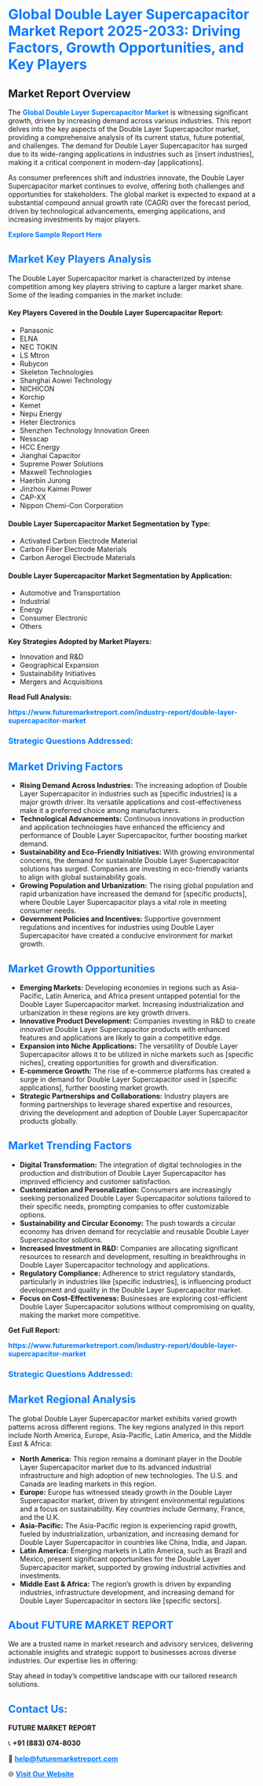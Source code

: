 <h1 style="color: #007BFF;">Global Double Layer Supercapacitor Market Report 2025-2033: Driving Factors, Growth Opportunities, and Key Players</h1>

<section id="overview">
<h2>Market Report Overview</h2>
<p>The <a href="https://www.futuremarketreport.com/industry-report/double-layer-supercapacitor-market" style="color: #007BFF; text-decoration: none;"><strong>Global Double Layer Supercapacitor Market</strong></a> is witnessing significant growth, driven by increasing demand across various industries. This report delves into the key aspects of the Double Layer Supercapacitor market, providing a comprehensive analysis of its current status, future potential, and challenges. The demand for Double Layer Supercapacitor has surged due to its wide-ranging applications in industries such as [insert industries], making it a critical component in modern-day [applications].</p>
<p>As consumer preferences shift and industries innovate, the Double Layer Supercapacitor market continues to evolve, offering both challenges and opportunities for stakeholders. The global market is expected to expand at a substantial compound annual growth rate (CAGR) over the forecast period, driven by technological advancements, emerging applications, and increasing investments by major players.</p>
</section>

<section id="overview">
<p><a href="https://www.futuremarketreport.com/request-sample/reportId=75326" style="color: #007BFF; text-decoration: none;"><strong>Explore Sample Report Here</strong></a></p>
</section>

<section id="key-players">
<h2 style="color: #007BFF;">Market Key Players Analysis</h2>
<p>The Double Layer Supercapacitor market is characterized by intense competition among key players striving to capture a larger market share. Some of the leading companies in the market include:</p>
<h4>Key Players Covered in the Double Layer Supercapacitor Report:</h4>
<ul><li>Panasonic</li><li>ELNA</li><li>NEC TOKIN</li><li>LS Mtron</li><li>Rubycon</li><li>Skeleton Technologies</li><li>Shanghai Aowei Technology</li><li>NICHICON</li><li>Korchip</li><li>Kemet</li><li>Nepu Energy</li><li>Heter Electronics</li><li>Shenzhen Technology Innovation Green</li><li>Nesscap</li><li>HCC Energy</li><li>Jianghai Capacitor</li><li>Supreme Power Solutions</li><li>Maxwell Technologies</li><li>Haerbin Jurong</li><li>Jinzhou Kaimei Power</li><li>CAP-XX</li><li>Nippon Chemi-Con Corporation</li></ul>
<h4>Double Layer Supercapacitor Market Segmentation by Type:</h4>
<ul><li>Activated Carbon Electrode Material</li><li>Carbon Fiber Electrode Materials</li><li>Carbon Aerogel Electrode Materials</li></ul>

<h4>Double Layer Supercapacitor Market Segmentation by Application:</h4>
<ul><li>Automotive and Transportation</li><li>Industrial</li><li>Energy</li><li>Consumer Electronic</li><li>Others</li></ul>
<p><strong>Key Strategies Adopted by Market Players:</strong></p>
<ul>
<li>Innovation and R&D</li>
<li>Geographical Expansion</li>
<li>Sustainability Initiatives</li>
<li>Mergers and Acquisitions</li>
</ul>
</section>

<section>
<p><strong>Read Full Analysis: </strong></p><a href="https://www.futuremarketreport.com/industry-report/double-layer-supercapacitor-market" style="color: #007BFF; text-decoration: none;"><strong>https://www.futuremarketreport.com/industry-report/double-layer-supercapacitor-market</strong></a>
<h3 style="color: #007BFF;">Strategic Questions Addressed:</h3>
</section>

<section id="driving-factors">
<h2 style="color: #007BFF;">Market Driving Factors</h2>
<ul>
<li><strong>Rising Demand Across Industries:</strong> The increasing adoption of Double Layer Supercapacitor in industries such as [specific industries] is a major growth driver. Its versatile applications and cost-effectiveness make it a preferred choice among manufacturers.</li>
<li><strong>Technological Advancements:</strong> Continuous innovations in production and application technologies have enhanced the efficiency and performance of Double Layer Supercapacitor, further boosting market demand.</li>
<li><strong>Sustainability and Eco-Friendly Initiatives:</strong> With growing environmental concerns, the demand for sustainable Double Layer Supercapacitor solutions has surged. Companies are investing in eco-friendly variants to align with global sustainability goals.</li>
<li><strong>Growing Population and Urbanization:</strong> The rising global population and rapid urbanization have increased the demand for [specific products], where Double Layer Supercapacitor plays a vital role in meeting consumer needs.</li>
<li><strong>Government Policies and Incentives:</strong> Supportive government regulations and incentives for industries using Double Layer Supercapacitor have created a conducive environment for market growth.</li>
</ul>
</section>

<section id="growth-opportunities">
<h2 style="color: #007BFF;">Market Growth Opportunities</h2>
<ul>
<li><strong>Emerging Markets:</strong> Developing economies in regions such as Asia-Pacific, Latin America, and Africa present untapped potential for the Double Layer Supercapacitor market. Increasing industrialization and urbanization in these regions are key growth drivers.</li>
<li><strong>Innovative Product Development:</strong> Companies investing in R&D to create innovative Double Layer Supercapacitor products with enhanced features and applications are likely to gain a competitive edge.</li>
<li><strong>Expansion into Niche Applications:</strong> The versatility of Double Layer Supercapacitor allows it to be utilized in niche markets such as [specific niches], creating opportunities for growth and diversification.</li>
<li><strong>E-commerce Growth:</strong> The rise of e-commerce platforms has created a surge in demand for Double Layer Supercapacitor used in [specific applications], further boosting market growth.</li>
<li><strong>Strategic Partnerships and Collaborations:</strong> Industry players are forming partnerships to leverage shared expertise and resources, driving the development and adoption of Double Layer Supercapacitor products globally.</li>
</ul>
</section>

<section id="trending-factors">
<h2 style="color: #007BFF;">Market Trending Factors</h2>
<ul>
<li><strong>Digital Transformation:</strong> The integration of digital technologies in the production and distribution of Double Layer Supercapacitor has improved efficiency and customer satisfaction.</li>
<li><strong>Customization and Personalization:</strong> Consumers are increasingly seeking personalized Double Layer Supercapacitor solutions tailored to their specific needs, prompting companies to offer customizable options.</li>
<li><strong>Sustainability and Circular Economy:</strong> The push towards a circular economy has driven demand for recyclable and reusable Double Layer Supercapacitor solutions.</li>
<li><strong>Increased Investment in R&D:</strong> Companies are allocating significant resources to research and development, resulting in breakthroughs in Double Layer Supercapacitor technology and applications.</li>
<li><strong>Regulatory Compliance:</strong> Adherence to strict regulatory standards, particularly in industries like [specific industries], is influencing product development and quality in the Double Layer Supercapacitor market.</li>
<li><strong>Focus on Cost-Effectiveness:</strong> Businesses are exploring cost-efficient Double Layer Supercapacitor solutions without compromising on quality, making the market more competitive.</li>
</ul>
</section>

<section>
<p><strong>Get Full Report: </strong></p><a href="https://www.futuremarketreport.com/industry-report/double-layer-supercapacitor-market" style="color: #007BFF; text-decoration: none;"><strong>https://www.futuremarketreport.com/industry-report/double-layer-supercapacitor-market</strong></a>
<h3 style="color: #007BFF;">Strategic Questions Addressed:</h3>
</section>


<section id="regional-analysis">
<h2 style="color: #007BFF;">Market Regional Analysis</h2>
<p>The global Double Layer Supercapacitor market exhibits varied growth patterns across different regions. The key regions analyzed in this report include North America, Europe, Asia-Pacific, Latin America, and the Middle East & Africa:</p>
<ul>
<li><strong>North America:</strong> This region remains a dominant player in the Double Layer Supercapacitor market due to its advanced industrial infrastructure and high adoption of new technologies. The U.S. and Canada are leading markets in this region.</li>
<li><strong>Europe:</strong> Europe has witnessed steady growth in the Double Layer Supercapacitor market, driven by stringent environmental regulations and a focus on sustainability. Key countries include Germany, France, and the U.K.</li>
<li><strong>Asia-Pacific:</strong> The Asia-Pacific region is experiencing rapid growth, fueled by industrialization, urbanization, and increasing demand for Double Layer Supercapacitor in countries like China, India, and Japan.</li>
<li><strong>Latin America:</strong> Emerging markets in Latin America, such as Brazil and Mexico, present significant opportunities for the Double Layer Supercapacitor market, supported by growing industrial activities and investments.</li>
<li><strong>Middle East & Africa:</strong> The region’s growth is driven by expanding industries, infrastructure development, and increasing demand for Double Layer Supercapacitor in sectors like [specific sectors].</li>
</ul>
</section>

<footer>
<h2 style="color: #007BFF;">About FUTURE MARKET REPORT</h2>
<p>We are a trusted name in market research and advisory services, delivering actionable insights and strategic support to businesses across diverse industries. Our expertise lies in offering:</p>

<p>Stay ahead in today’s competitive landscape with our tailored research solutions.</p>

<h2 style="color: #007BFF;">Contact Us:</h2>
<p><strong>FUTURE MARKET REPORT</strong></p>
<p>📞 <strong>+91 (883) 074-8030</strong></p>
<p>📧 <strong><a href="mailto:help@futuremarketreport.com" style="color: #007BFF;">help@futuremarketreport.com</a></strong></p>
<p>🌐 <strong><a href="https://www.futuremarketreport.com/" style="color: #007BFF;">Visit Our Website</a></strong></p>
</footer>